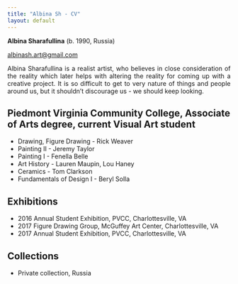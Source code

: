 ```yaml
---
title: "Albina Sh - CV"
layout: default
---
```


**Albina Sharafullina** (b. 1990, Russia)

<a href="mailto:albinash.art@gmail.com">albinash.art@gmail.com</a>

<p align="justify">Albina Sharafullina is a realist artist, who believes in close consideration of the reality which later helps with altering the reality for coming up with a creative project. It is so difficult to get to very nature of things and people around us, but it shouldn’t discourage us - we should keep looking.</p>


## Piedmont Virginia Community College, Associate of Arts degree, current Visual Art student
- Drawing, Figure Drawing - Rick Weaver
- Painting II - Jeremy Taylor
- Painting I - Fenella Belle
- Art History - Lauren Maupin, Lou Haney
- Ceramics - Tom Clarkson
- Fundamentals of Design I - Beryl Solla

## Exhibitions
- 2016 	Annual Student Exhibition, PVCC, Charlottesville, VA
- 2017	Figure Drawing Group, McGuffey Art Center, Charlottesville, VA
- 2017 	Annual Student Exhibition, PVCC, Charlottesville, VA

## Collections
- Private collection, Russia
